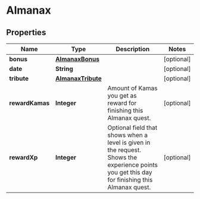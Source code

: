 

# Almanax


## Properties

| Name | Type | Description | Notes |
|------------ | ------------- | ------------- | -------------|
|**bonus** | [**AlmanaxBonus**](AlmanaxBonus.md) |  |  [optional] |
|**date** | **String** |  |  [optional] |
|**tribute** | [**AlmanaxTribute**](AlmanaxTribute.md) |  |  [optional] |
|**rewardKamas** | **Integer** | Amount of Kamas you get as reward for finishing this Almanax quest. |  [optional] |
|**rewardXp** | **Integer** | Optional field that shows when a level is given in the request. Shows the experience points you get this day for finishing this Almanax quest. |  [optional] |



